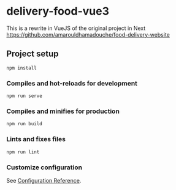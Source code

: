 # delivery-food-vue3

This is a rewrite in VueJS of the original project in Next https://github.com/amarouldhamadouche/food-delivery-website

## Project setup
```
npm install
```

### Compiles and hot-reloads for development
```
npm run serve
```

### Compiles and minifies for production
```
npm run build
```

### Lints and fixes files
```
npm run lint
```

### Customize configuration
See [Configuration Reference](https://cli.vuejs.org/config/).
